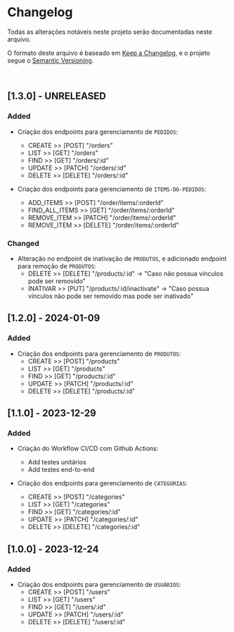 # Changelog

Todas as alterações notáveis neste projeto serão documentadas neste arquivo.

O formato deste arquivo é baseado em [Keep a Changelog](https://keepachangelog.com/en/1.0.0/), e o projeto segue o [Semantic Versioning](https://semver.org/spec/v2.0.0.html).

<br/>

## [1.3.0] - UNRELEASED

### Added

- Criação dos endpoints para gerenciamento de `PEDIDOS`:
  - CREATE >> [POST] "/orders"
  - LIST >> [GET] "/orders"
  - FIND >> [GET] "/orders/:id"
  - UPDATE >> [PATCH] "/orders/:id"
  - DELETE >> [DELETE] "/orders/:id"

- Criação dos endpoints para gerenciamento de `ITEMS-DO-PEDIDOS`:
  - ADD_ITEMS >> [POST] "/order/items/:orderId"
  - FIND_ALL_ITEMS >> [GET] "/order/items/:orderId"
  - REMOVE_ITEM >> [PATCH] "/order/items/:orderId"
  - REMOVE_ITEM >> [DELETE] "/order/items/:orderId"

### Changed

- Alteração no endpoint de inativação de `PRODUTOS`, e adicionado endpoint para remoção de `PRODUTOS`:
  - DELETE >> [DELETE] "/products/:id" -> "Caso não possua vínculos pode ser removido"
  - INATIVAR >> [PUT] "/products/:id/inactivate" -> "Caso possua vínculos não pode ser removido mas pode ser inativado"

## [1.2.0] - 2024-01-09

### Added

- Criação dos endpoints para gerenciamento de `PRODUTOS`:
  - CREATE >> [POST] "/products"
  - LIST >> [GET] "/products"
  - FIND >> [GET] "/products/:id"
  - UPDATE >> [PATCH] "/products/:id"
  - DELETE >> [DELETE] "/products/:id"

## [1.1.0] - 2023-12-29

### Added

- Criação do Workflow CI/CD com Github Actions:

  - Add testes unitários
  - Add testes end-to-end

- Criação dos endpoints para gerenciamento de `CATEGORIAS`:
  - CREATE >> [POST] "/categories"
  - LIST >> [GET] "/categories"
  - FIND >> [GET] "/categories/:id"
  - UPDATE >> [PATCH] "/categories/:id"
  - DELETE >> [DELETE] "/categories/:id"

## [1.0.0] - 2023-12-24

### Added

- Criação dos endpoints para gerenciamento de `USUÁRIOS`:
  - CREATE >> [POST] "/users"
  - LIST >> [GET] "/users"
  - FIND >> [GET] "/users/:id"
  - UPDATE >> [PATCH] "/users/:id"
  - DELETE >> [DELETE] "/users/:id"
